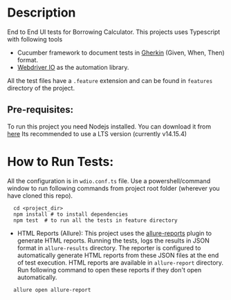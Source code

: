 # Description
End to End UI tests for Borrowing Calculator. 
This projects uses Typescript with following tools
- Cucumber framework to document tests in [Gherkin](https://docs.cucumber.io) (Given, When, Then) format.
- [Webdriver IO](https://webdriver.io) as the automation library.

All the test files have a `.feature` extension and can be found in `features` directory of the project.

## Pre-requisites:
To run this project you need Nodejs installed. You can download it from [here](https://nodejs.org/en/download/current/) 
Its recommended to use a LTS version (currently v14.15.4)

# How to Run Tests:
  All the configuration is in `wdio.conf.ts` file. Use a powershell/command window to run following commands from project root folder (wherever you have cloned this repo).
```
  cd <project_dir>
  npm install # to install dependencies
  npm test  # to run all the tests in feature directory
```  

+ HTML Reports (Allure):
This project uses the [allure-reports](https://webdriver.io/docs/allure-reporter.html) plugin to generate HTML reports.
Running the tests, logs the results in JSON format in `allure-results` directory.  The reporter is configured to automatically generate HTML reports from these JSON files at the end of test execution. HTML reports are available in `allure-report` directory.
Run following command to open these reports if they don't open automatically.
```
  allure open allure-report
```
